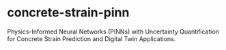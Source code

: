 # concrete-strain-pinn
Physics-Informed Neural Networks (PINNs) with Uncertainty Quantification for Concrete Strain Prediction and Digital Twin Applications.

